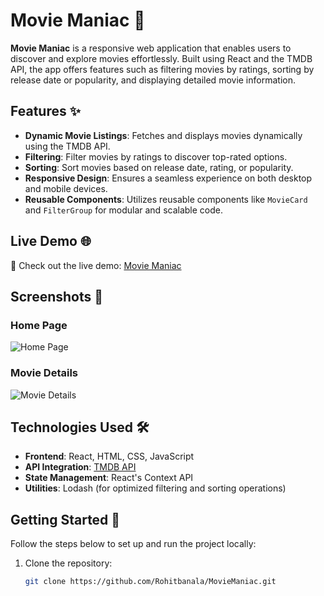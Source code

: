 # Movie Maniac 🎥

**Movie Maniac** is a responsive web application that enables users to discover and explore movies effortlessly. Built using React and the TMDB API, the app offers features such as filtering movies by ratings, sorting by release date or popularity, and displaying detailed movie information.

## Features ✨

- **Dynamic Movie Listings**: Fetches and displays movies dynamically using the TMDB API.
- **Filtering**: Filter movies by ratings to discover top-rated options.
- **Sorting**: Sort movies based on release date, rating, or popularity.
- **Responsive Design**: Ensures a seamless experience on both desktop and mobile devices.
- **Reusable Components**: Utilizes reusable components like `MovieCard` and `FilterGroup` for modular and scalable code.

## Live Demo 🌐

🚀 Check out the live demo: [Movie Maniac](#)

## Screenshots 📸

### Home Page
![Home Page](#)

### Movie Details
![Movie Details](#)

## Technologies Used 🛠️

- **Frontend**: React, HTML, CSS, JavaScript
- **API Integration**: [TMDB API](https://www.themoviedb.org/documentation/api)
- **State Management**: React's Context API
- **Utilities**: Lodash (for optimized filtering and sorting operations)

## Getting Started 🚀

Follow the steps below to set up and run the project locally:

1. Clone the repository:
   ```bash
   git clone https://github.com/Rohitbanala/MovieManiac.git
